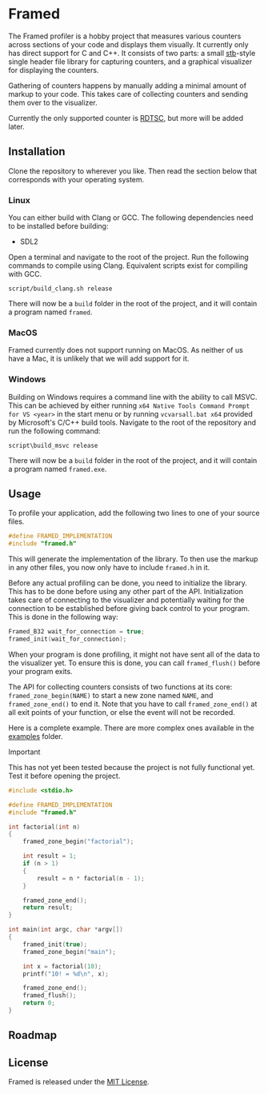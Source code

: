 # Framed

The Framed profiler is a hobby project that measures various counters across
sections of your code and displays them visually. It currently only has direct
support for C and C++.  It consists of two parts: a small [stb]-style single
header file library for capturing counters, and a graphical visualizer for
displaying the counters.

Gathering of counters happens by manually adding a minimal amount of markup to
your code. This takes care of collecting counters and sending them over to the
visualizer.

Currently the only supported counter is [RDTSC], but more will be added later.


## Installation

Clone the repository to wherever you like. Then read the section below that
corresponds with your operating system.

### Linux

You can either build with Clang or GCC. The following dependencies need to be
installed before building:

* SDL2

Open a terminal and navigate to the root of the project. Run the following
commands to compile using Clang. Equivalent scripts exist for
compiling with GCC.

```
script/build_clang.sh release
```

There will now be a `build` folder in the root of the project, and it will
contain a program named `framed`.

### MacOS

Framed currently does not support running on MacOS. As neither of us have a
Mac, it is unlikely that we will add support for it.

### Windows

Building on Windows requires a command line with the ability to call MSVC.
This can be achieved by either running `x64 Native Tools Command Prompt for VS
<year>` in the start menu or by running `vcvarsall.bat x64` provided by
Microsoft's C/C++ build tools.  Navigate to the root of the repository and run
the following command:

```
script\build_msvc release
```

There will now be a `build` folder in the root of the project, and it will
contain a program named `framed.exe`.


## Usage

To profile your application, add the following two lines to one of your source
files.

```c
#define FRAMED_IMPLEMENTATION
#include "framed.h"
```

This will generate the implementation of the library. To then use the markup in
any other files, you now only have to include `framed.h` in it.

Before any actual profiling can be done, you need to initialize the library.
This has to be done before using any other part of the API. Initialization
takes care of connecting to the visualizer and potentially waiting for the
connection to be established before giving back control to your program. This
is done in the following way:

```c
Framed_B32 wait_for_connection = true;
framed_init(wait_for_connection);
```

When your program is done profiling, it might not have sent all of the data to
the visualizer yet. To ensure this is done, you can call `framed_flush()`
before your program exits.

The API for collecting counters consists of two functions at its core:
`framed_zone_begin(NAME)` to start a new zone named `NAME`, and
`framed_zone_end()` to end it. Note that you have to call `framed_zone_end()`
at all exit points of your function, or else the event will not be recorded.

Here is a complete example. There are more complex ones available in the
[examples] folder.

> [!IMPORTANT]
> This has not yet been tested because the project is not fully functional yet.
> Test it before opening the project.

```c
#include <stdio.h>

#define FRAMED_IMPLEMENTATION
#include "framed.h"

int factorial(int n)
{
    framed_zone_begin("factorial");

    int result = 1;
    if (n > 1)
    {
        result = n * factorial(n - 1);
    }

    framed_zone_end();
    return result;
}

int main(int argc, char *argv[])
{
    framed_init(true);
    framed_zone_begin("main");

    int x = factorial(10);
    printf("10! = %d\n", x);

    framed_zone_end();
    framed_flush();
    return 0;
}
```


## Roadmap


## License

Framed is released under the [MIT License].


[MIT License]: /LICENSE
[RDTSC]:       https://en.wikipedia.org/wiki/Time_Stamp_Counter
[stb]:         https://github.com/nothings/stb
[examples]:    /src/examples
